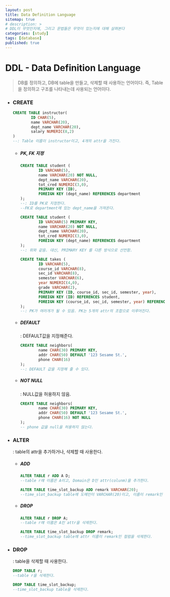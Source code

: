 ```yaml
---
layout: post
title: Data Definition Language
sitemap: true
# description: > 
# DDL이 무엇인지에, 그리고 문법들은 무엇이 있는지에 대해 살펴본다 
categories: [study]
tags: [database]
published: true
---
```


# DDL - Data Definition Language

> DB를 정의하고, DB에 table을 만들고, 삭제할 때 사용하는 언어이다. 즉, Table을 정의하고 구조를 나타내는데 사용되는 언어이다. 

- ### CREATE

  ~~~sql
  CREATE TABLE instructor(
          ID CHAR(5),
          name VARCHAR(20),
          dept_name VARCHAR(20),
          salary NUMERIC(8,2)
  )
  --: Table 이름이 instructor이고, 4개의 attr을 가진다. 
  ~~~

  - ##### PK, FK 지정

    ~~~sql
    CREATE TABLE student (
            ID VARCHAR(5),
            name VARCHAR(20) NOT NULL,
            dept_name VARCHAR(20),
            tot_cred NUMERIC(3,0),
            PRIMARY KEY (ID),
            FOREIGN KEY (dept_name) REFERENCES department
    );
    --: ID를 PK로 지정한다. 
    --FK로 department에 있는 dept_name을 가져온다. 
    
    CREATE TABLE student (
            ID VARCHAR(5) PRIMARY KEY,
            name VARCHAR(20) NOT NULL,
            dept_name VARCHAR(20),
            tot_cred NUMERIC(3,0),
            FOREIGN KEY (dept_name) REFERENCES department
    );
    --: 위와 같음. 대신, PRIMARY KEY 를 다른 방식으로 선언함. 
    ~~~

    ~~~sql
    CREATE TABLE takes (
            ID VARCHAR(5),
            course_id VARCHAR(8),
            sec_id VARCHAR(8),
            semester VARCHAR(6),
            year NUMERIC(4,0),
            grade VARCHAR(2),
            PRIMARY KEY (ID, course_id, sec_id, semester, year),
            FOREIGN KEY (ID) REFERENCES student,
            FOREIGN KEY (course_id, sec_id, semester, year) REFERENCES section
    );
    --: PK가 여러개가 될 수 있음. PK는 5개의 attr의 조합으로 이루어진다. 
    ~~~

  - ##### DEFAULT

    : DEFAULT값을 지정해준다. 

    ~~~sql
    CREATE TABLE neighbors(
            name CHAR(30) PRIMARY KEY,
            addr CHAR(50) DEFAULT '123 Sesame St.',
            phone CHAR(16)
    );
    --: DEFAULT 값을 지정해 줄 수 있다. 
    ~~~

    

  - ##### NOT NULL

    : NULL값을 허용하지 않음. 

    ~~~sql
    CREATE TABLE neighbors(
            name CHAR(30) PRIMARY KEY,
            addr CHAR(50) DEFAULT '123 Sesame St.',
            phone CHAR(16) NOT NULL
    );
    -- phone 값을 null을 허용하지 않는다.
    ~~~

- ### ALTER

  : table의 attr을 추가하거나, 삭제할 때 사용한다. 

  - ##### ADD

    ~~~sql
    ALTER TABLE r ADD A D;
    --table r에 이름은 A이고, Domain은 D인 attr(colunm)을 추가한다. 
    
    ALTER TABLE time_slot_backup ADD remark VARCHAR(20);
    --time_slot_backup table에 도메인이 VARCHAR(20)이고, 이름이 remark인 컬럼을 추가한다. 
    ~~~

  - ##### DROP

    ~~~sql
    ALTER TABLE r DROP A;
    --table r에 이름은 A인 attr을 삭제한다. 
    
    ALTER TABLE time_slot_backup DROP remark;
    --time_slot_backup table에 attr 이름이 remark인 컬럼을 삭제한다. 
    ~~~

- ### DROP

  : table을 삭제할 때 사용한다. 

  ~~~sql
  DROP TABLE r;
  --table r을 삭제한다. 
  
  DROP TABLE time_slot_backup;
  --time_slot_backup table을 삭제한다. 
  ~~~

